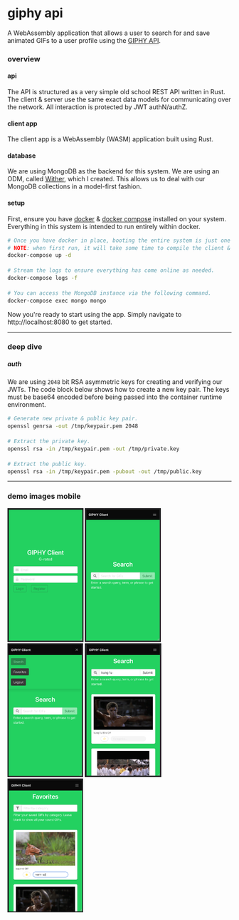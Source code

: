 giphy api
=========
A WebAssembly application that allows a user to search for and save animated GIFs to a user profile using the [GIPHY API](https://developers.giphy.com/docs/).

### overview
#### api
The API is structured as a very simple old school REST API written in Rust. The client & server use the same exact data models for communicating over the network. All interaction is protected by JWT authN/authZ.

#### client app
The client app is a WebAssembly (WASM) application built using Rust.

#### database
We are using MongoDB as the backend for this system. We are using an ODM, called [Wither](https://github.com/thedodd/wither), which I created. This allows us to deal with our MongoDB collections in a model-first fashion.

#### setup
First, ensure you have [docker](https://docs.docker.com/install/#supported-platforms) & [docker compose](https://docs.docker.com/compose/install/) installed on your system. Everything in this system is intended to run entirely within docker.

```bash
# Once you have docker in place, booting the entire system is just one comamnd.
# NOTE: when first run, it will take some time to compile the client & server.
docker-compose up -d

# Stream the logs to ensure everything has come online as needed.
docker-compose logs -f

# You can access the MongoDB instance via the following command.
docker-compose exec mongo mongo
```

Now you're ready to start using the app. Simply navigate to http://localhost:8080 to get started.

----

### deep dive
##### auth
We are using `2048` bit RSA asymmetric keys for creating and verifying our JWTs. The code block below shows how to create a new key pair. The keys must be base64 encoded before being passed into the container runtime environment.
```bash
# Generate new private & public key pair.
openssl genrsa -out /tmp/keypair.pem 2048

# Extract the private key.
openssl rsa -in /tmp/keypair.pem -out /tmp/private.key

# Extract the public key.
openssl rsa -in /tmp/keypair.pem -pubout -out /tmp/public.key
```

----

### demo images mobile
<p>
    <img height="300px" src=".demo-images/0-login.png"/>
    <img height="300px" src=".demo-images/1-search.png"/>
    <img height="300px" src=".demo-images/2-navbar.png"/>
    <img height="300px" src=".demo-images/3-search-results.png"/>
    <img height="300px" src=".demo-images/4-favorites-and-categorization.png"/>
</p>
